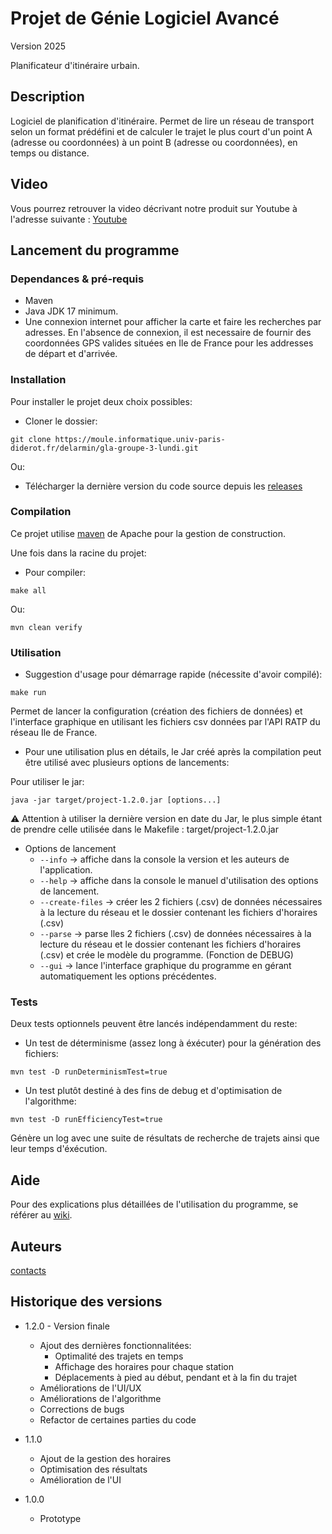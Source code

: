 # Projet de Génie Logiciel Avancé

Version 2025

Planificateur d'itinéraire urbain.  

## Description

Logiciel de planification d'itinéraire. Permet de lire un réseau de transport selon un format prédéfini et de calculer le trajet le plus court d'un point A (adresse ou coordonnées) à un point B (adresse ou coordonnées), en temps ou distance.

## Video 

Vous pourrez retrouver la video décrivant notre produit sur Youtube à l'adresse suivante : 
[Youtube](https://www.youtube.com/watch?v=-vzrLvmfEwU)



## Lancement du programme

### Dependances & pré-requis

* Maven
* Java JDK 17 minimum.
* Une connexion internet pour afficher la carte et faire les recherches par adresses. En l'absence de connexion, il est necessaire de fournir des coordonnées GPS valides situées en Ile de France pour les addresses de départ et d'arrivée. 

### Installation

Pour installer le projet deux choix possibles:  

* Cloner le dossier:
```
git clone https://moule.informatique.univ-paris-diderot.fr/delarmin/gla-groupe-3-lundi.git
```

Ou:  

* Télécharger la dernière version du code source depuis les [releases](https://moule.informatique.univ-paris-diderot.fr/delarmin/gla-groupe-3-lundi/-/releases)

### Compilation

Ce projet utilise [maven](https://maven.apache.org/) de Apache pour la gestion de construction.

Une fois dans la racine du projet:  

* Pour compiler:
```
make all
```
Ou:  
```
mvn clean verify
```

### Utilisation

* Suggestion d'usage pour démarrage rapide (nécessite d'avoir compilé):

```
make run
```
Permet de lancer la configuration (création des fichiers de données) et l'interface graphique en utilisant les fichiers csv données par l'API RATP du réseau Ile de France.

* Pour une utilisation plus en détails, le Jar créé après la compilation peut être utilisé avec plusieurs options de lancements:

Pour utiliser le jar:  
```
java -jar target/project-1.2.0.jar [options...]
```

:warning: Attention à utiliser la dernière version en date du Jar, le plus simple étant de prendre celle utilisée dans le Makefile :
target/project-1.2.0.jar

* Options de lancement
    * `--info` -> affiche dans la console la version et les auteurs de l'application.
    * `--help` -> affiche dans la console le manuel d'utilisation des options de lancement.
    * `--create-files` -> créer les 2 fichiers (.csv) de données nécessaires à la lecture du réseau et le dossier contenant les fichiers d'horaires (.csv)
    * `--parse` -> parse lles 2 fichiers (.csv) de données nécessaires à la lecture du réseau et le dossier contenant les fichiers d'horaires (.csv) et crée le modèle du programme. (Fonction de DEBUG)
    * `--gui` -> lance l'interface graphique du programme en gérant automatiquement les options précédentes. 

### Tests

Deux tests optionnels peuvent être lancés indépendamment du reste:

* Un test de déterminisme (assez long à éxécuter) pour la génération des fichiers:
```
mvn test -D runDeterminismTest=true
```

* Un test plutôt destiné à des fins de debug et d'optimisation de l'algorithme:
```
mvn test -D runEfficiencyTest=true
```
Génère un log avec une suite de résultats de recherche de trajets ainsi que leur temps d'éxécution.

## Aide

Pour des explications plus détaillées de l'utilisation du programme, se référer au [wiki](https://moule.informatique.univ-paris-diderot.fr/delarmin/gla-groupe-3-lundi/-/wikis/home). 

## Auteurs

[contacts](contacts.md)


## Historique des versions

* 1.2.0 - Version finale
    * Ajout des dernières fonctionnalitées:
        * Optimalité des trajets en temps
        * Affichage des horaires pour chaque station
        * Déplacements à pied au début, pendant et à la fin du trajet
    * Améliorations de l'UI/UX
    * Améliorations de l'algorithme
    * Corrections de bugs
    * Refactor de certaines parties du code

* 1.1.0
    * Ajout de la gestion des horaires
    * Optimisation des résultats
    * Amélioration de l'UI

* 1.0.0
    * Prototype

